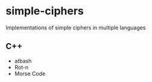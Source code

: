 # simple-ciphers
Implementations of simple ciphers in multiple languages

## C++

- atbash
- Rot-n
- Morse Code
